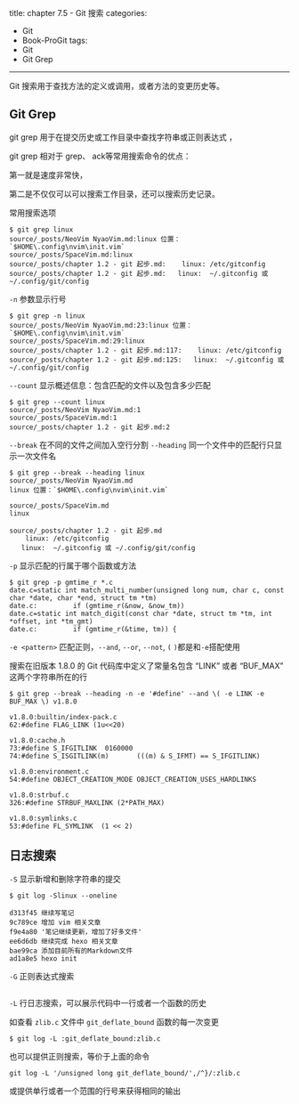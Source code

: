 title: chapter 7.5 - Git 搜索
categories:
  - Git
  - Book-ProGit
tags:
  - Git
  - Git Grep

---

Git 搜索用于查找方法的定义或调用，或者方法的变更历史等。

<!--more-->

## Git Grep

git grep 用于在提交历史或工作目录中查找字符串或正则表达式 ，

git grep 相对于 grep、 ack等常用搜索命令的优点：

第一就是速度非常快，

第二是不仅仅可以可以搜索工作目录，还可以搜索历史记录。 

常用搜索选项

```
$ git grep linux
source/_posts/NeoVim NyaoVim.md:linux 位置：`$HOME\.config\nvim\init.vim`
source/_posts/SpaceVim.md:linux
source/_posts/chapter 1.2 - git 起步.md:    linux: /etc/gitconfig
source/_posts/chapter 1.2 - git 起步.md:   linux:  ~/.gitconfig 或 ~/.config/git/config
```

`-n` 参数显示行号
```
$ git grep -n linux
source/_posts/NeoVim NyaoVim.md:23:linux 位置：`$HOME\.config\nvim\init.vim`
source/_posts/SpaceVim.md:29:linux
source/_posts/chapter 1.2 - git 起步.md:117:    linux: /etc/gitconfig
source/_posts/chapter 1.2 - git 起步.md:125:   linux:  ~/.gitconfig 或 ~/.config/git/config
```

`--count` 显示概述信息：包含匹配的文件以及包含多少匹配
```
$ git grep --count linux
source/_posts/NeoVim NyaoVim.md:1
source/_posts/SpaceVim.md:1
source/_posts/chapter 1.2 - git 起步.md:2
```

`--break` 在不同的文件之间加入空行分割
`--heading` 同一个文件中的匹配行只显示一次文件名
```
$ git grep --break --heading linux
source/_posts/NeoVim NyaoVim.md
linux 位置：`$HOME\.config\nvim\init.vim`

source/_posts/SpaceVim.md
linux

source/_posts/chapter 1.2 - git 起步.md
    linux: /etc/gitconfig
   linux:  ~/.gitconfig 或 ~/.config/git/config
```

`-p` 显示匹配的行属于哪个函数或方法
```
$ git grep -p gmtime_r *.c
date.c=static int match_multi_number(unsigned long num, char c, const char *date, char *end, struct tm *tm)
date.c:         if (gmtime_r(&now, &now_tm))
date.c=static int match_digit(const char *date, struct tm *tm, int *offset, int *tm_gmt)
date.c:         if (gmtime_r(&time, tm)) {
```

`-e <pattern>` 匹配正则，`--and`, `--or`, `--not`, `(` `)`都是和`-e`搭配使用

搜索在旧版本 1.8.0 的 Git 代码库中定义了常量名包含 “LINK” 或者 “BUF_MAX” 这两个字符串所在的行
```
$ git grep --break --heading -n -e '#define' --and \( -e LINK -e BUF_MAX \) v1.8.0

v1.8.0:builtin/index-pack.c
62:#define FLAG_LINK (1u<<20)

v1.8.0:cache.h
73:#define S_IFGITLINK  0160000
74:#define S_ISGITLINK(m)       (((m) & S_IFMT) == S_IFGITLINK)

v1.8.0:environment.c
54:#define OBJECT_CREATION_MODE OBJECT_CREATION_USES_HARDLINKS

v1.8.0:strbuf.c
326:#define STRBUF_MAXLINK (2*PATH_MAX)

v1.8.0:symlinks.c
53:#define FL_SYMLINK  (1 << 2)
```

## 日志搜索

`-S` 显示新增和删除字符串的提交
```
$ git log -Slinux --oneline

d313f45 继续写笔记
9c789ce 增加 vim 相关文章
f9e4a80 '笔记继续更新，增加了好多文件'
ee6d6db 继续完成 hexo 相关文章
bae99ca 添加目前所有的Markdown文件
ad1a8e5 hexo init
```

`-G` 正则表达式搜索
```
```

`-L` 行日志搜索，可以展示代码中一行或者一个函数的历史

如查看 `zlib.c` 文件中 `git_deflate_bound` 函数的每一次变更
```
$ git log -L :git_deflate_bound:zlib.c
```
也可以提供正则搜索，等价于上面的命令
```
git log -L '/unsigned long git_deflate_bound/',/^}/:zlib.c
```
或提供单行或者一个范围的行号来获得相同的输出
```
```


